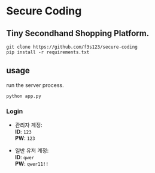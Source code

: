 # Secure Coding

## Tiny Secondhand Shopping Platform.


```
git clone https://github.com/f3s123/secure-coding
pip install -r requirements.txt
```

## usage

run the server process.

```
python app.py
```

### Login

- 관리자 계정:  
  **ID**: `123`  
  **PW**: `123`

- 일반 유저 계정:  
  **ID**: `qwer`  
  **PW**: `qwer11!!`